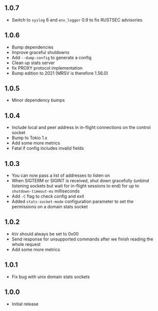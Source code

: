1.0.7
-----
- Switch to `syslog` 6 and `env_logger` 0.9 to fix RUSTSEC advisories

1.0.6
-----
- Bump dependencies
- Improve graceful shutdowns
- Add `--dump-config` to generate a config
- Clean up stats server
- fix PROXY protocol implementation
- Bump edition to 2021 (MRSV is therefore 1.56.0)

1.0.5
-----
- Minor dependency bumps

1.0.4
-----
- Include local and peer address in in-flight connections on the control socket
- Bump to Tokio 1.x
- Add some more metrics
- Fatal if config includes invalid fields

1.0.3
----
- You can now pass a list of addresses to listen on
- When SIGTERM or SIGINT is received, shut down gracefully (unbind listening sockets but wait for in-flight sessions to end) for up to `shutdown-timeout-ms` milliseconds
- Add `-C` flag to check config and exit
- Added `stats-socket-mode` configuration parameter to set the permissions on a domain stats socket

1.0.2
-----
- `RSV` should always be set to 0x00
- Send response for unsupported commands after we finish reading the whole request
- Add some more metrics

1.0.1
-----
- Fix bug with unix domain stats sockets

1.0.0
-----
- Initial release

